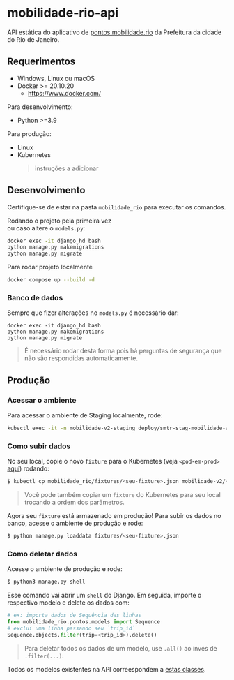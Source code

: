 # mobilidade-rio-api

API estática do aplicativo de
[pontos.mobilidade.rio](http://pontos.mobilidade.rio) da Prefeitura da
cidade do Rio de Janeiro.

## Requerimentos

* Windows, Linux ou macOS
* Docker >= 20.10.20
  * https://www.docker.com/

Para desenvolvimento:
* Python >=3.9

Para produção:
* Linux
* Kubernetes
  > instruções a adicionar

## Desenvolvimento

Certifique-se de estar na pasta `mobilidade_rio` para executar os comandos.

Rodando o projeto pela primeira vez  
ou caso altere o `models.py`:

```sh
docker exec -it django_hd bash
python manage.py makemigrations
python manage.py migrate
```

Para rodar projeto localmente

```sh
docker compose up --build -d
```


### Banco de dados

Sempre que fizer alterações no `models.py` é necessário dar:

```
docker exec -it django_hd bash
python manage.py makemigrations
python manage.py migrate
```

> É necessário rodar desta forma pois há perguntas de segurança que não são respondidas automaticamente.


## Produção

### Acessar o ambiente

Para acessar o ambiente de Staging localmente, rode:

```sh
kubectl exec -it -n mobilidade-v2-staging deploy/smtr-stag-mobilidade-api -- /bin/bash
```

### Como subir dados

No seu local, copie o novo `fixture` para o Kubernetes (veja
   `<pod-em-prod>` [aqui](todo-add-link-library)) rodando:

```sh
$ kubectl cp mobilidade_rio/fixtures/<seu-fixture>.json mobilidade-v2/<pod-em-prod>:/app/fixtures/<seu-fixture>.json
```

> Você pode também copiar um `fixture` do Kubernetes para seu local trocando a
> ordem dos parâmetros.

Agora seu `fixture` está armazenado em produção! Para subir os dados
no banco, acesse o ambiente de produção e rode:

```sh
$ python manage.py loaddata fixtures/<seu-fixture>.json
```

### Como deletar dados

Acesse o ambiente de produção e rode:

```sh
$ python3 manage.py shell
```

Esse comando vai abrir um `shell` do Django. Em seguida, importe o
respectivo modelo e delete os dados com:

```python
# ex: importa dados de Sequência das linhas
from mobilidade_rio.pontos.models import Sequence
# exclui uma linha passando seu `trip_id`
Sequence.objects.filter(trip=<trip_id>).delete()
```
> Para deletar todos os dados de um modelo, use `.all()` ao invés de
`.filter(...)`.

Todos os modelos existentes na API correespondem a [estas classes](/mobilidade_rio/pontos/models.py).